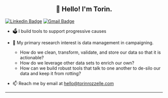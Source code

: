 <h2 align="center">📢 Hello! I'm Torin.</h2>

[![Linkedin Badge](https://img.shields.io/badge/-torinrozzelle-blue?style=flat-square&logo=Linkedin&logoColor=white&link=https://www.linkedin.com/in/torinrozzelle/)](https://www.linkedin.com/in/torinrozzelle/) [![Gmail Badge](https://img.shields.io/badge/-hello@torinrozzelle.com-c14438?style=flat-square&logo=Gmail&logoColor=white&link=mailto:hello@torinrozzelle.com)](mailto:hello@torinrozzelle.com)

-  🗳️ I build tools to support progressive causes
- 🧪 My primary research interest is data management in campaigning. 
  - How do we clean, transform, validate, and store our data so that it is actionable? 
  - How do we leverage other data sets to enrich our own? 
  - How can we build robust tools that talk to one another to de-silo our data and keep it from rotting?

- 📫 Reach me by email at [hello@torinrozzelle.com](mailto:hello@torinrozzelle.com) 

-------

